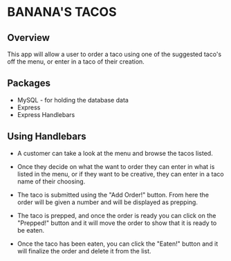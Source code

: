 # BANANA'S TACOS

## Overview

This app will allow a user to order a taco using one of the suggested taco's off the menu, or enter in a taco of their creation. 

## Packages

* MySQL - for holding the database data
* Express
* Express Handlebars

## Using Handlebars

* A customer can take a look at the menu and browse the tacos listed.

* Once they decide on what the want to order they can enter in what is listed in the menu, or if they want to be creative, they can enter in a taco name of their choosing.

* The taco is submitted using the "Add Order!" button. From here the order will be given a number and will be displayed as prepping.

* The taco is prepped, and once the order is ready you can click on the "Prepped!" button and it will move the order to show that it is ready to be eaten.

* Once the taco has been eaten, you can click the "Eaten!" button and it will finalize the order and delete it from the list.



